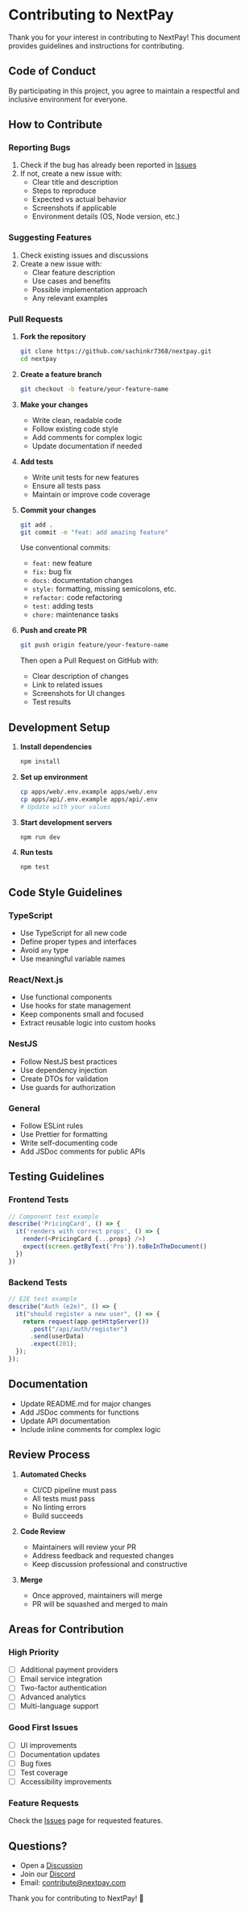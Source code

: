 # Contributing to NextPay

Thank you for your interest in contributing to NextPay! This document provides guidelines and instructions for contributing.

## Code of Conduct

By participating in this project, you agree to maintain a respectful and inclusive environment for everyone.

## How to Contribute

### Reporting Bugs

1. Check if the bug has already been reported in [Issues](https://github.com/sachinkr7368/nextpay/issues)
2. If not, create a new issue with:
   - Clear title and description
   - Steps to reproduce
   - Expected vs actual behavior
   - Screenshots if applicable
   - Environment details (OS, Node version, etc.)

### Suggesting Features

1. Check existing issues and discussions
2. Create a new issue with:
   - Clear feature description
   - Use cases and benefits
   - Possible implementation approach
   - Any relevant examples

### Pull Requests

1. **Fork the repository**

   ```bash
   git clone https://github.com/sachinkr7368/nextpay.git
   cd nextpay
   ```

2. **Create a feature branch**

   ```bash
   git checkout -b feature/your-feature-name
   ```

3. **Make your changes**
   - Write clean, readable code
   - Follow existing code style
   - Add comments for complex logic
   - Update documentation if needed

4. **Add tests**
   - Write unit tests for new features
   - Ensure all tests pass
   - Maintain or improve code coverage

5. **Commit your changes**

   ```bash
   git add .
   git commit -m "feat: add amazing feature"
   ```

   Use conventional commits:
   - `feat:` new feature
   - `fix:` bug fix
   - `docs:` documentation changes
   - `style:` formatting, missing semicolons, etc.
   - `refactor:` code refactoring
   - `test:` adding tests
   - `chore:` maintenance tasks

6. **Push and create PR**

   ```bash
   git push origin feature/your-feature-name
   ```

   Then open a Pull Request on GitHub with:
   - Clear description of changes
   - Link to related issues
   - Screenshots for UI changes
   - Test results

## Development Setup

1. **Install dependencies**

   ```bash
   npm install
   ```

2. **Set up environment**

   ```bash
   cp apps/web/.env.example apps/web/.env
   cp apps/api/.env.example apps/api/.env
   # Update with your values
   ```

3. **Start development servers**

   ```bash
   npm run dev
   ```

4. **Run tests**
   ```bash
   npm test
   ```

## Code Style Guidelines

### TypeScript

- Use TypeScript for all new code
- Define proper types and interfaces
- Avoid `any` type
- Use meaningful variable names

### React/Next.js

- Use functional components
- Use hooks for state management
- Keep components small and focused
- Extract reusable logic into custom hooks

### NestJS

- Follow NestJS best practices
- Use dependency injection
- Create DTOs for validation
- Use guards for authorization

### General

- Follow ESLint rules
- Use Prettier for formatting
- Write self-documenting code
- Add JSDoc comments for public APIs

## Testing Guidelines

### Frontend Tests

```typescript
// Component test example
describe('PricingCard', () => {
  it('renders with correct props', () => {
    render(<PricingCard {...props} />)
    expect(screen.getByText('Pro')).toBeInTheDocument()
  })
})
```

### Backend Tests

```typescript
// E2E test example
describe("Auth (e2e)", () => {
  it("should register a new user", () => {
    return request(app.getHttpServer())
      .post("/api/auth/register")
      .send(userData)
      .expect(201);
  });
});
```

## Documentation

- Update README.md for major changes
- Add JSDoc comments for functions
- Update API documentation
- Include inline comments for complex logic

## Review Process

1. **Automated Checks**
   - CI/CD pipeline must pass
   - All tests must pass
   - No linting errors
   - Build succeeds

2. **Code Review**
   - Maintainers will review your PR
   - Address feedback and requested changes
   - Keep discussion professional and constructive

3. **Merge**
   - Once approved, maintainers will merge
   - PR will be squashed and merged to main

## Areas for Contribution

### High Priority

- [ ] Additional payment providers
- [ ] Email service integration
- [ ] Two-factor authentication
- [ ] Advanced analytics
- [ ] Multi-language support

### Good First Issues

- [ ] UI improvements
- [ ] Documentation updates
- [ ] Bug fixes
- [ ] Test coverage
- [ ] Accessibility improvements

### Feature Requests

Check the [Issues](https://github.com/sachinkr7368/nextpay/issues) page for requested features.

## Questions?

- Open a [Discussion](https://github.com/sachinkr7368/nextpay/discussions)
- Join our [Discord](https://discord.gg/nextpay)
- Email: contribute@nextpay.com

Thank you for contributing to NextPay! 🎉
